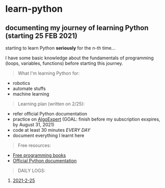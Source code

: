 # learn-python
## documenting my journey of learning Python (starting 25 FEB 2021)

starting to learn Python **seriously** for the n-th time...

I have some basic knowledge about the fundamentals of programming (loops, variables, functions) before starting this journey.

> What I'm learning Python for:
- robotics
- automate stuffs
- machine learning

> Learning plan (written on 2/25):
- refer official Python documentation
- practice on [AlgoExpert](https://www.algoexpert.io/product) (GOAL: finish before my subscription exxpires, by August 31, 2021)
- code at least 30 minutes *EVERY DAY*
- document everything I learnt here

> Free resources:
- [Free programming books](https://github.com/EbookFoundation/free-programming-books/blob/master/books/free-programming-books.md#python)
- [Official Python documentation](https://docs.python.org/3/tutorial/index.html)

> DAILY LOGS:

1. [2021-2-25](../blob/main/daily-logs/2021-2-25.md)

